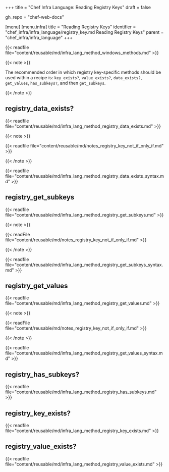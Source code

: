 +++
title = "Chef Infra Language: Reading Registry Keys"
draft = false

gh_repo = "chef-web-docs"

[menu]
  [menu.infra]
    title = "Reading Registry Keys"
    identifier = "chef_infra/infra_language/registry_key.md Reading Registry Keys"
    parent = "chef_infra/infra_language"
+++

{{< readfile file="content/reusable/md/infra_lang_method_windows_methods.md" >}}

{{< note >}}

The recommended order in which registry key-specific methods should be
used within a recipe is: `key_exists?`, `value_exists?`, `data_exists?`,
`get_values`, `has_subkeys?`, and then `get_subkeys`.

{{< /note >}}

## registry_data_exists?

{{< readfile file="content/reusable/md/infra_lang_method_registry_data_exists.md" >}}

{{< note >}}

{{< readfile file="content/reusable/md/notes_registry_key_not_if_only_if.md" >}}

{{< /note >}}

{{< readfile file="content/reusable/md/infra_lang_method_registry_data_exists_syntax.md" >}}

## registry_get_subkeys

{{< readfile file="content/reusable/md/infra_lang_method_registry_get_subkeys.md" >}}

{{< note >}}

{{< readFile file="content/reusable/md/notes_registry_key_not_if_only_if.md" >}}

{{< /note >}}

{{< readfile file="content/reusable/md/infra_lang_method_registry_get_subkeys_syntax.md" >}}

## registry_get_values

{{< readfile file="content/reusable/md/infra_lang_method_registry_get_values.md" >}}

{{< note >}}

{{< readFile file="content/reusable/md/notes_registry_key_not_if_only_if.md" >}}

{{< /note >}}

{{< readfile file="content/reusable/md/infra_lang_method_registry_get_values_syntax.md" >}}

## registry_has_subkeys?

{{< readfile file="content/reusable/md/infra_lang_method_registry_has_subkeys.md" >}}

## registry_key_exists?

{{< readfile file="content/reusable/md/infra_lang_method_registry_key_exists.md" >}}

## registry_value_exists?

{{< readfile file="content/reusable/md/infra_lang_method_registry_value_exists.md" >}}
